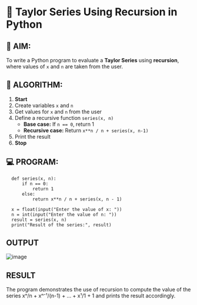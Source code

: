 # 📐 Taylor Series Using Recursion in Python

## 🎯 AIM:
To write a Python program to evaluate a **Taylor Series** using **recursion**, where values of `x` and `n` are taken from the user.

## 🧠 ALGORITHM:

1. **Start**
2. Create variables `x` and `n`
3. Get values for `x` and `n` from the user
4. Define a recursive function `series(x, n)`
   - **Base case:** If `n == 0`, return 1
   - **Recursive case:** Return `x**n / n + series(x, n-1)`
5. Print the result
6. **Stop**

## 💻 PROGRAM:
      def series(x, n):
          if n == 0:
              return 1
          else:
              return x**n / n + series(x, n - 1)
      
      x = float(input("Enter the value of x: "))
      n = int(input("Enter the value of n: "))
      result = series(x, n)
      print("Result of the series:", result)

## OUTPUT
![image](https://github.com/user-attachments/assets/68657727-ca0c-441f-9908-3b9ff321f9d0)

## RESULT
The program demonstrates the use of recursion to compute the value of the series xⁿ/n + xⁿ⁻¹/(n-1) + ... + x¹/1 + 1 and prints the result accordingly.
